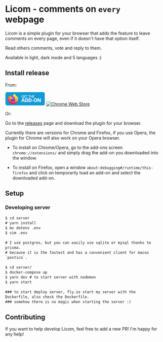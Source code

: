 # Licom - comments on `every` webpage

Licom is a simple plugin for your browser that adds the feature to leave comments on every page, even if it doesn't have that option itself.

Read others comments, vote and reply to them.

Available in light, dark mode and 5 languages :)

## Install release

From:

[![Firefox Store](firefox.png)](https://addons.mozilla.org/addon/licom/) [![Chrome Web Store](chrome2.png)](https://chrome.google.com/webstore/detail/licom/kmjfgkpnlhgpfgacgmadpllppmcfbiok)

Or:

Go to the [releases](https://github.com/skorotkiewicz/Licom/releases) page and download the plugin for your browser.

Currently there are versions for Chrome and Firefox, if you use Opera, the plugin for Chrome will also work on your Opera browser.

- To install on Chrome/Opera, go to the add-ons screen `chrome://extensions/` and simply drag the add-on you downloaded into the window.

- To install on Firefox, open a window `about:debugging#/runtime/this-firefox` and click on temporarily load an add-on and select the downloaded add-on.

## Setup

### Developing server

```
$ cd server
# yarn install
$ mv dotenv .env
$ vim .env

# I use postgres, but you can easily use sqlite or mysql thanks to prisma.
# because it is the fastest and has a convenient client for macos `postico`.

$ cd server/
$ docker-compose up
$ yarn dev # to start server with nodemon
$ yarn start

### to start deploy server, fly.io start my server with the Dockerfile, also check the Dockerfile.
### somehow there is no magic when starting the server :)
```

## Contributing

If you want to help develop Licom, feel free to add a new PR! I'm happy for any help!
